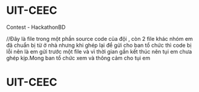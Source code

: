 # UIT-CEEC
Contest - HackathonBD

//Đây là file trong một phần source code của đội , còn 2 file khác nhóm em đã chuẩn bị từ ở nhà nhưng khi ghép lại để gửi cho ban tổ chức thì code bị lỗi nên là em gửi trước một file và vì thời gian gần kết thúc nên tụi em chưa ghép kịp.Mong ban tổ chức xem và thông cảm cho tụi em

# UIT-CEEC

